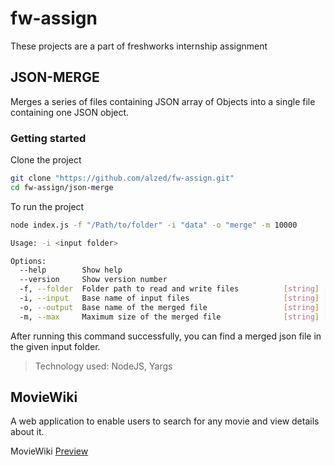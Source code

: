 # fw-assign
These projects are a part of freshworks internship assignment


## JSON-MERGE

Merges a series of files containing JSON array of Objects into a single file containing one JSON object.

### Getting started
Clone the project
```bash 
git clone "https://github.com/alzed/fw-assign.git"
cd fw-assign/json-merge
```
To run the project
```bash
node index.js -f "/Path/to/folder" -i "data" -o "merge" -m 10000

Usage: -i <input folder>

Options:
  --help        Show help                                              [boolean]
  --version     Show version number                                    [boolean]
  -f, --folder  Folder path to read and write files          [string] [required]
  -i, --input   Base name of input files                     [string] [required]
  -o, --output  Base name of the merged file                 [string] [required]
  -m, --max     Maximum size of the merged file              [string] [required]
```

After running this command successfully, you can find a merged json file in the given input folder.
> Technology used: NodeJS, Yargs


## MovieWiki

A web application to enable users to search for any movie and view details
about it.

MovieWiki [Preview](https://rawcdn.githack.com/alzed/fw-assign/addfa360625667ab0fa83317ac1d1460304f3b8f/moviewiki/index.html)
